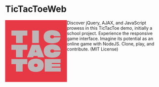 # TicTacToeWeb



<img src="https://github.com/checkthistape/TicTacToeWeb/blob/main/logo.jpg" width="200" align="left" alt="Made by David Krikovtsov"/>

Discover jQuery, AJAX, and JavaScript prowess in this TicTacToe demo, initially a school project. Experience the responsive game interface. Imagine its potential as an online game with NodeJS. Clone, play, and contribute. (MIT License)
